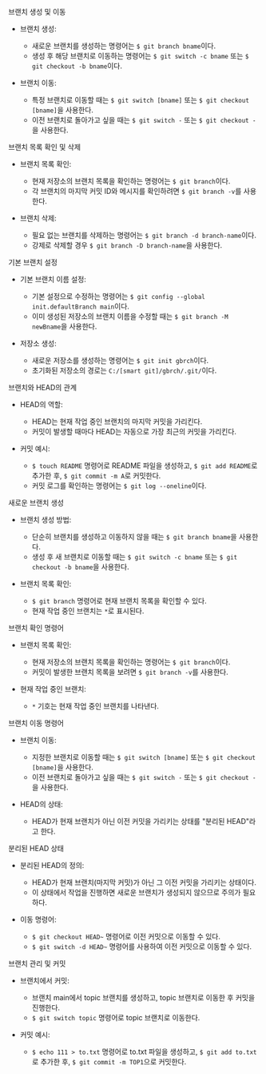 브랜치 생성 및 이동
- 브랜치 생성:
  - 새로운 브랜치를 생성하는 명령어는 `$ git branch bname`이다.
  - 생성 후 해당 브랜치로 이동하는 명령어는 `$ git switch -c bname` 또는 `$ git checkout -b bname`이다.

- 브랜치 이동:
  - 특정 브랜치로 이동할 때는 `$ git switch [bname]` 또는 `$ git checkout [bname]`을 사용한다.
  - 이전 브랜치로 돌아가고 싶을 때는 `$ git switch -` 또는 `$ git checkout -`을 사용한다.

브랜치 목록 확인 및 삭제
- 브랜치 목록 확인:
  - 현재 저장소의 브랜치 목록을 확인하는 명령어는 `$ git branch`이다.
  - 각 브랜치의 마지막 커밋 ID와 메시지를 확인하려면 `$ git branch -v`를 사용한다.

- 브랜치 삭제:
  - 필요 없는 브랜치를 삭제하는 명령어는 `$ git branch -d branch-name`이다.
  - 강제로 삭제할 경우 `$ git branch -D branch-name`을 사용한다.

기본 브랜치 설정
- 기본 브랜치 이름 설정:
  - 기본 설정으로 수정하는 명령어는 `$ git config --global init.defaultBranch main`이다.
  - 이미 생성된 저장소의 브랜치 이름을 수정할 때는 `$ git branch -M newBname`을 사용한다.

- 저장소 생성:
  - 새로운 저장소를 생성하는 명령어는 `$ git init gbrch`이다.
  - 초기화된 저장소의 경로는 `C:/[smart git]/gbrch/.git/`이다.

브랜치와 HEAD의 관계
- HEAD의 역할:
  - HEAD는 현재 작업 중인 브랜치의 마지막 커밋을 가리킨다.
  - 커밋이 발생할 때마다 HEAD는 자동으로 가장 최근의 커밋을 가리킨다.

- 커밋 예시:
  - `$ touch README` 명령어로 README 파일을 생성하고, `$ git add README`로 추가한 후, `$ git commit -m A`로 커밋한다.
  - 커밋 로그를 확인하는 명령어는 `$ git log --oneline`이다.

새로운 브랜치 생성
- 브랜치 생성 방법:
  - 단순히 브랜치를 생성하고 이동하지 않을 때는 `$ git branch bname`을 사용한다.
  - 생성 후 새 브랜치로 이동할 때는 `$ git switch -c bname` 또는 `$ git checkout -b bname`을 사용한다.

- 브랜치 목록 확인:
  - `$ git branch` 명령어로 현재 브랜치 목록을 확인할 수 있다.
  - 현재 작업 중인 브랜치는 `*`로 표시된다.

브랜치 확인 명령어
- 브랜치 목록 확인:
  - 현재 저장소의 브랜치 목록을 확인하는 명령어는 `$ git branch`이다.
  - 커밋이 발생한 브랜치 목록을 보려면 `$ git branch -v`를 사용한다.

- 현재 작업 중인 브랜치:
  - `*` 기호는 현재 작업 중인 브랜치를 나타낸다.

브랜치 이동 명령어
- 브랜치 이동:
  - 지정한 브랜치로 이동할 때는 `$ git switch [bname]` 또는 `$ git checkout [bname]`을 사용한다.
  - 이전 브랜치로 돌아가고 싶을 때는 `$ git switch -` 또는 `$ git checkout -`을 사용한다.

- HEAD의 상태:
  - HEAD가 현재 브랜치가 아닌 이전 커밋을 가리키는 상태를 "분리된 HEAD"라고 한다.

분리된 HEAD 상태
- 분리된 HEAD의 정의:
  - HEAD가 현재 브랜치(마지막 커밋)가 아닌 그 이전 커밋을 가리키는 상태이다.
  - 이 상태에서 작업을 진행하면 새로운 브랜치가 생성되지 않으므로 주의가 필요하다.

- 이동 명령어:
  - `$ git checkout HEAD~` 명령어로 이전 커밋으로 이동할 수 있다.
  - `$ git switch -d HEAD~` 명령어를 사용하여 이전 커밋으로 이동할 수 있다.

브랜치 관리 및 커밋
- 브랜치에서 커밋:
  - 브랜치 main에서 topic 브랜치를 생성하고, topic 브랜치로 이동한 후 커밋을 진행한다.
  - `$ git switch topic` 명령어로 topic 브랜치로 이동한다.

- 커밋 예시:
  - `$ echo 111 > to.txt` 명령어로 to.txt 파일을 생성하고, `$ git add to.txt`로 추가한 후, `$ git commit -m TOP1`으로 커밋한다.

